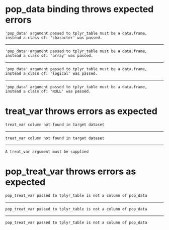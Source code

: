 # pop_data binding throws expected errors

    'pop_data' argument passed to tplyr_table must be a data.frame,
    instead a class of: 'character' was passed.

---

    'pop_data' argument passed to tplyr_table must be a data.frame,
    instead a class of: 'array' was passed.

---

    'pop_data' argument passed to tplyr_table must be a data.frame,
    instead a class of: 'logical' was passed.

---

    'pop_data' argument passed to tplyr_table must be a data.frame,
    instead a class of: 'NULL' was passed.

# treat_var throws errors as expected

    treat_var column not found in target dataset

---

    treat_var column not found in target dataset

---

    A treat_var argument must be supplied

# pop_treat_var throws errors as expected

    pop_treat_var passed to tplyr_table is not a column of pop_data

---

    pop_treat_var passed to tplyr_table is not a column of pop_data

---

    pop_treat_var passed to tplyr_table is not a column of pop_data

